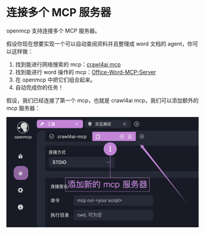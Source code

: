 # 连接多个 MCP 服务器

openmcp 支持连接多个 MCP 服务器。

假设你现在想要实现一个可以自动查阅资料并且整理成 word 文档的 agent，你可以这样做：

1. 找到能进行网络搜索的 mcp：[crawl4ai mcp](https://github.com/LSTM-Kirigaya/openmcp-tutorial/tree/main/crawl4ai-mcp)
2. 找到能进行 word 操作的 mcp：[Office-Word-MCP-Server](https://github.com/GongRzhe/Office-Word-MCP-Server)
3. 在 openmcp 中把它们组合起来。
4. 自动完成你的任务！

假设，我们已经连接了第一个 mcp，也就是 crawl4ai mcp，我们可以添加额外的 mcp 服务器：

![](./images/add-new-mcp.png)